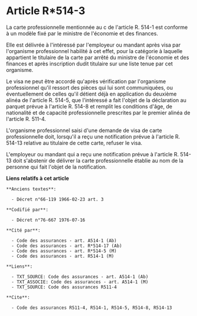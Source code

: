 # Article R*514-3

La carte professionnelle mentionnée au c de l'article R. 514-1 est conforme à un modèle fixé par le ministre de l'économie et
des finances.

Elle est délivrée à l'intéressé par l'employeur ou mandant après visa par l'organisme professionnel habilité à cet effet,
pour la catégorie à laquelle appartient le titulaire de la carte par arrêté du ministre de l'économie et des finances et
après inscription dudit titulaire sur une liste tenue par cet organisme.

Le visa ne peut être accordé qu'après vérification par l'organisme professionnel qu'il ressort des pièces qui lui sont
communiquées, ou éventuellement de celles qu'il détient déjà en application du deuxième alinéa de l'article R. 514-5, que
l'intéressé a fait l'objet de la déclaration au parquet prévue à l'article R. 514-8 et remplit les conditions d'âge, de
nationalité et de capacité professionnelle prescrites par le premier alinéa de l'article R. 511-4.

L'organisme professionnel saisi d'une demande de visa de carte professionnelle doit, lorsqu'il a reçu une notification prévue
à l'article R. 514-13 relative au titulaire de cette carte, refuser le visa.

L'employeur ou mandant qui a reçu une notification prévue à l'article R. 514-13 doit s'abstenir de délivrer la carte
professionnelle établie au nom de la personne qui fait l'objet de la notification.

**Liens relatifs à cet article**

	**Anciens textes**:

	  - Décret n°66-119 1966-02-23 art. 3

	**Codifié par**:

	  - Décret n°76-667 1976-07-16

	**Cité par**:

	  - Code des assurances - art. A514-1 (Ab)
	  - Code des assurances - art. R*514-17 (Ab)
	  - Code des assurances - art. R*514-5 (M)
	  - Code des assurances - art. R514-1 (M)

	**Liens**:

	  - TXT_SOURCE: Code des assurances - art. A514-1 (Ab)
	  - TXT_ASSOCIE: Code des assurances - art. A514-1 (M)
	  - TXT_SOURCE: Code des assurances R511-4

	**Cite**:

	  - Code des assurances R511-4, R514-1, R514-5, R514-8, R514-13

